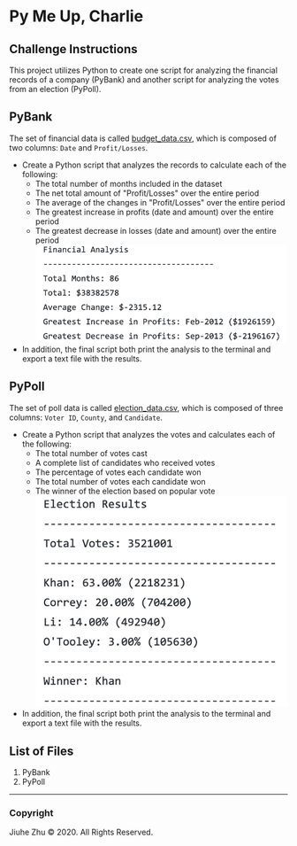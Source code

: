# Py Me Up, Charlie
## Challenge Instructions
This project utilizes Python to create one script for analyzing the financial records of a company (PyBank) and another script for analyzing the votes from an election (PyPoll).

## PyBank
The set of financial data is called [budget_data.csv](https://github.com/Jiuhe2020/python-challenge/blob/master/PyBank/Resources/budget_data.csv), which is composed of two columns: `Date` and `Profit/Losses`.
- Create a Python script that analyzes the records to calculate each of the following:
  - The total number of months included in the dataset
  - The net total amount of "Profit/Losses" over the entire period
  - The average of the changes in "Profit/Losses" over the entire period
  - The greatest increase in profits (date and amount) over the entire period
  - The greatest decrease in losses (date and amount) over the entire period
![PyBank](https://github.com/Jiuhe2020/python-challenge/blob/master/images/PyBank.png)
- In addition, the final script both print the analysis to the terminal and export a text file with the results.

## PyPoll
The set of poll data is called [election_data.csv](https://github.com/Jiuhe2020/python-challenge/blob/master/PyPoll/Resources/election_data.csv), which is composed of three columns: `Voter ID`, `County`, and `Candidate`.
- Create a Python script that analyzes the votes and calculates each of the following:
  - The total number of votes cast
  - A complete list of candidates who received votes
  - The percentage of votes each candidate won
  - The total number of votes each candidate won
  - The winner of the election based on popular vote
![PyPoll](https://github.com/Jiuhe2020/python-challenge/blob/master/images/PyPoll.png)
- In addition, the final script both print the analysis to the terminal and export a text file with the results.

## List of Files
1. PyBank
2. PyPoll

---
### Copyright
Jiuhe Zhu © 2020. All Rights Reserved.
